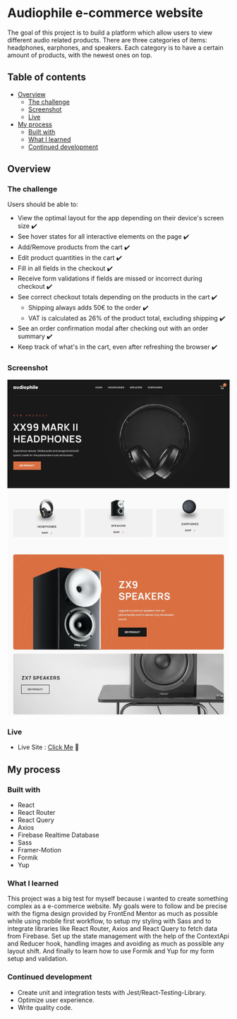 # Audiophile e-commerce website

The goal of this project is to build a platform which allow users to view different audio related products. There are three categories of items: headphones, earphones, and speakers. Each category is to have a certain amount of products, with the newest ones on top.

## Table of contents

- [Overview](#overview)
  - [The challenge](#the-challenge)
  - [Screenshot](#screenshot)
  - [Live](#links)
- [My process](#my-process)
  - [Built with](#built-with)
  - [What I learned](#what-i-learned)
  - [Continued development](#continued-development)

## Overview

### The challenge

Users should be able to:

- View the optimal layout for the app depending on their device's screen size :heavy_check_mark:
- See hover states for all interactive elements on the page :heavy_check_mark:
- Add/Remove products from the cart :heavy_check_mark:
- Edit product quantities in the cart :heavy_check_mark:
- Fill in all fields in the checkout :heavy_check_mark:
- Receive form validations if fields are missed or incorrect during checkout :heavy_check_mark:
- See correct checkout totals depending on the products in the cart :heavy_check_mark:
  - Shipping always adds 50€ to the order :heavy_check_mark:
  - VAT is calculated as 26% of the product total, excluding shipping :heavy_check_mark:
- See an order confirmation modal after checking out with an order summary :heavy_check_mark:
- Keep track of what's in the cart, even after refreshing the browser :heavy_check_mark:

### Screenshot

![](./src/assets/screenshots/Capture.JPG)

### Live

- Live Site : [Click Me](https://ecommerce-antonis-maras.netlify.app/) :rocket:

## My process

### Built with

- React
- React Router
- React Query
- Axios
- Firebase Realtime Database
- Sass
- Framer-Motion
- Formik
- Yup

### What I learned

This project was a big test for myself because i wanted to create something complex as a e-commerce website.
My goals were to follow and be precise with the figma design provided by FrontEnd Mentor as much as possible while using mobile first workflow, to setup my styling with Sass and to integrate libraries like React Router, Axios and React Query to fetch data from Firebase.
Set up the state management with the help of the ContextApi and Reducer hook, handling images and avoiding as much as possible any layout shift.
And finally to learn how to use Formik and Yup for my form setup and validation.

### Continued development

- Create unit and integration tests with Jest/React-Testing-Library.
- Optimize user experience.
- Write quality code.
